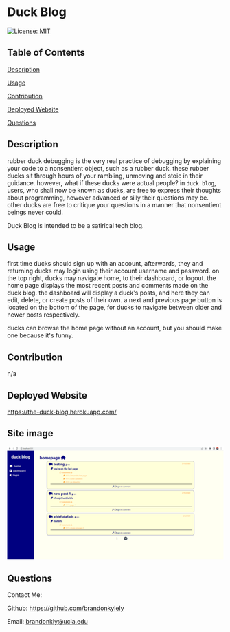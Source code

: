 # Duck Blog

  [![License: MIT](https://img.shields.io/badge/License-MIT-yellow.svg)](https://opensource.org/licenses/MIT)

  ## Table of Contents

  [Description](#description)

  [Usage](#usage)

  [Contribution](#contribution)

  [Deployed Website](#deployed-website)

  [Questions](#questions)

  ## Description

  rubber duck debugging is the very real practice of debugging by explaining your code to a nonsentient object, such as a rubber duck. these rubber ducks sit through hours of your rambling, unmoving and stoic in their guidance. however, what if these ducks were actual people? in ```duck blog```, users, who shall now be known as ducks, are free to express their thoughts about programming, however advanced or silly their questions may be. other ducks are free to critique your questions in a manner that nonsentient beings never could.
  
  Duck Blog is intended to be a satirical tech blog.


  ## Usage

  first time ducks should sign up with an account, afterwards, they and returning ducks may login using their account username and password. on the top right, ducks may navigate home, to their dashboard, or logout. the home page displays the most recent posts and comments made on the duck blog. the dashboard will display a duck's posts, and here they can edit, delete, or create posts of their own. a next and previous page button is located on the bottom of the page, for ducks to navigate between older and newer posts respectively.

  ducks can browse the home page without an account, but you should make one because it's funny.

  ## Contribution

  n/a

  ## Deployed Website

  https://the-duck-blog.herokuapp.com/

  ## Site image

  ![march23](./assets/siteimagemar23.png)

  ## Questions

  Contact Me:

  Github: https://github.com/brandonkylely
  
  Email: brandonkly@ucla.edu 

  